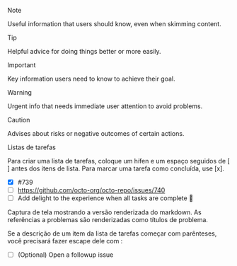 
> [!NOTE]
> Useful information that users should know, even when skimming content.

> [!TIP]
> Helpful advice for doing things better or more easily.

> [!IMPORTANT]
> Key information users need to know to achieve their goal.

> [!WARNING]
> Urgent info that needs immediate user attention to avoid problems.

> [!CAUTION]
> Advises about risks or negative outcomes of certain actions.


Listas de tarefas

Para criar uma lista de tarefas, coloque um hífen e um espaço seguidos de [ ] antes dos itens de lista. Para marcar uma tarefa como concluída, use [x].

- [x] #739
- [ ] https://github.com/octo-org/octo-repo/issues/740
- [ ] Add delight to the experience when all tasks are complete :tada:

Captura de tela mostrando a versão renderizada do markdown. As referências a problemas são renderizadas como títulos de problema.

Se a descrição de um item da lista de tarefas começar com parênteses, você precisará fazer escape dele com \:

- [ ] \(Optional) Open a followup issue
